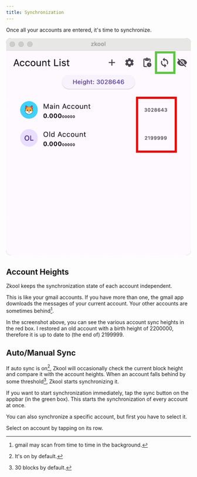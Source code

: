 ```yaml
---
title: Synchronization
---
```


Once all your accounts are entered,
it's time to synchronize.

![Account List](./images/07.sync.png)

## Account Heights

Zkool keeps the synchronization state
of each account independent.

This is like your gmail accounts. If you have more
than one, the gmail app
downloads the messages of your current account.
Your other accounts are sometimes behind[^1].

In the screenshot above, you can see the various account
sync heights in the red box. I restored an old account
with a birth height of 2200000, therefore it is up to date
to (the end of) 2199999.

## Auto/Manual Sync

If auto sync is on[^2], Zkool will occasionally check
the current block height and compare it with the account heights.
When an account falls behind by some threshold[^3], Zkool
starts synchronizing it.

If you want to start synchronization immediately, tap the sync
button on the appbar (in the green box).
This starts the synchronization of every account at once.

You can also synchronize a specific account, but first you
have to select it.

Select on account by tapping on its row.


[^1]: gmail may scan from time to time in the background.
[^2]: It's on by default.
[^3]: 30 blocks by default.

